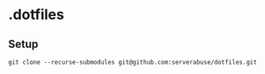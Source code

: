 # .dotfiles

## Setup
```
git clone --recurse-submodules git@github.com:serverabuse/dotfiles.git
```

